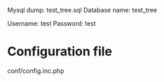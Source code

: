 Mysql dump: test_tree.sql
Database name: test_tree

Username: test
Password: test

# Configuration file
conf/config.inc.php
